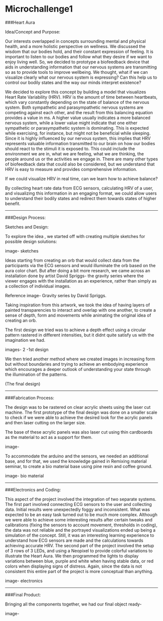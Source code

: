# Microchallenge1

###Heart Aura

Idea/Concept and Purpose:

Our interests overlapped in concepts surrounding mental and physical health, and a more holistic perspective on wellness. We discussed the wisdom that our bodies hold, and their constant expression of feeling. It is important to listen to our bodies and follow what they desire if we want to enjoy living well. So, we decided to prototype a biofeedback device that aids in understanding information that our nervous systems are transmitting so as to provide tools to improve wellbeing. We thought, what if we can visualize clearly what our nervous system is expressing? Can this help us to control our bodily states and the way our minds interpret existence?

We decided to explore this concept by building a model that visualizes Heart Rate Variability (HRV). HRV is the amount of time between heartbeats, which vary constantly depending on the state of balance of the nervous system. Both sympathetic and parasympathetic nervous systems are competing against each other, and the result from this balancing equation provides a value in ms. A higher value usually indicates a more balanced nervous system, while a lower value might indicate that one either sympathetic or parasympathetic system is dominating. This is expected while exercising, for instance, but might not be beneficial while sleeping. Since it is highly influenced by our nervous system, this implies that HRV represents valuable information transmitted to our brain on how our bodies should react to the stimuli it is exposed to. This could include the environment we are in, what we are feeling, what we are thinking, the people around us or the activities we engage in. There are many other types of biofeedback data that could also be considered, but we understand that HRV is easy to measure and provides comprehensive information. 
 
If we could visualize HRV in real time, can we learn how to achieve balance? 

By collecting heart rate data from ECG sensors, calculating HRV of a user, and visualizing this information in an engaging format, we could allow users to understand their bodily states and redirect them towards states of higher benefit.

---

###Design Process:

Sketches and Design:

To explore the idea , we started off with creating multiple sketches for possible design solutions: 

image- sketches 

Ideas starting from creating an orb that would collect data from the participants via the ECG sensors and would illuminate the orb based on the aura color chart. 
But after doing a bit more research, we came across an installation done by artist David Spriggs- the gravity series where the viewer engages with the installation as an experience, rather than simply as a collection of individual images.
 
Reference image- Gravity series by David Spriggs.


Taking inspiration from this artwork, we took the idea of having layers of painted transparencies to interact and overlap with one another, to create a sense of depth, form and movements while animating the original idea of creating an orb.

The first design we tried was to achieve a depth effect using a circular pattern rastered in different intensities, but it didnt quite satisfy us with the imagination we had. 


images- 2 -1st design

We then tried another method where we created images in increasing form but without boundaries and trying to achieve an embodying experience which encourages a deeper outlook of understanding your state through the illumination of the patterns.

(The final design)

---

###Fabrication Process:

The design was to be rastered on clear acrylic sheets using the laser cut machine. The first prototype of the final design was done on a smaller scale to check if we were able to achieve the desired look for the acrylic panels and then laser cutting on the larger size.

The base of these acrylic panels was also laser cut using thin cardboards as the material to act as a support for them.

image-

To accommodate the arduino and the sensors, we needed an additional base, and for that, we used the knowledge gained in Remixing material seminar, to create a bio material base using pine resin and coffee ground.

image- bio material

---

###Electronics and Coding:

This aspect of the project involved the integration of two separate systems. The first part involved connecting ECG sensors to the user and collecting data. Initial results were unexpectedly foggy and inconsistent. What was expected to be an easy task turned out to be much more complex. Although we were able to achieve some interesting results after certain tweaks and calibrations (fixing the sensors to account movement, thresholds in coding), the data was not reliable and the portrayed visualizations ended up being a simulation of the concept. Still, it was an interesting learning experience to understand how ECG sensors are made and the calculations towards achieving accurate HRV. The second part of the project involved the setup of 3 rows of 3 LEDs, and using a Neopixel to provide colorful variations to illustrate the Heart Aura. We then programmed the lights to display variations between blue, purple and white when having stable data, or red colors when displaying signs of distress. Again, since the data is not consistent this entire part of the project is more conceptual than anything. 

image- electronics

---

###Final Product:

Bringing all the components together, we had our final object ready-

image-